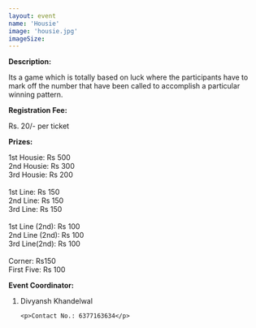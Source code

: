 ```yaml
---
layout: event
name: 'Housie'
image: 'housie.jpg'
imageSize:
---
```


<p><strong>Description:</strong></p>
<p>
	Its a game which is totally based on luck where the participants have to mark off the number that
	have been called to accomplish a particular winning pattern.
</p>
<p><strong>Registration Fee:</strong></p>
<p>Rs. 20/- per ticket</p>

<strong>Prizes:</strong>

<p>
	1st Housie: Rs 500 <br />
	2nd Housie: Rs 300<br />
	3rd Housie: Rs 200<br />
	<br />
	1st Line: Rs 150<br />
	2nd Line: Rs 150<br />
	3rd Line: Rs 150<br />
	<br />
	1st Line (2nd): Rs 100<br />
	2nd Line (2nd): Rs 100<br />
	3rd Line(2nd): Rs 100<br />
	<br />
	Corner: Rs150 <br />
	First Five: Rs 100
</p>

<p><strong>Event Coordinator:</strong></p>
<ol>
	<li>Divyansh Khandelwal&nbsp;</li>

    <p>Contact No.: 6377163634</p>

</ol>
